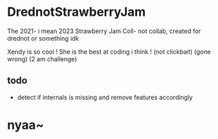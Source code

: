 # DrednotStrawberryJam
The 2021- i mean 2023 Strawberry Jam Coll- not collab, created for drednot or something idk

Xendy is so cool ! She is the best at coding i think ! (not clickbait) (gone wrong) (2 am challenge)

## todo
- detect if internals is missing and remove features accordingly

# nyaa~